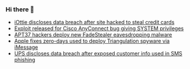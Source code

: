 ### Hi there 👋

<!--START_SECTION:feed-->
* [iOttie discloses data breach after site hacked to steal credit cards](https://www.bleepingcomputer.com/news/security/iottie-discloses-data-breach-after-site-hacked-to-steal-credit-cards/)
* [Exploit released for Cisco AnyConnect bug giving SYSTEM privileges](https://www.bleepingcomputer.com/news/security/exploit-released-for-cisco-anyconnect-bug-giving-system-privileges/)
* [APT37 hackers deploy new FadeStealer eavesdropping malware](https://www.bleepingcomputer.com/news/security/apt37-hackers-deploy-new-fadestealer-eavesdropping-malware/)
* [Apple fixes zero-days used to deploy Triangulation spyware via iMessage](https://www.bleepingcomputer.com/news/apple/apple-fixes-zero-days-used-to-deploy-triangulation-spyware-via-imessage/)
* [UPS discloses data breach after exposed customer info used in SMS phishing](https://www.bleepingcomputer.com/news/security/ups-discloses-data-breach-after-exposed-customer-info-used-in-sms-phishing/)
<!--END_SECTION:feed-->

<!--
**frankenk/frankenk** is a ✨ _special_ ✨ repository because its `README.md` (this file) appears on your GitHub profile.

Here are some ideas to get you started:

- 🔭 I’m currently working on ...
- 🌱 I’m currently learning ...
- 👯 I’m looking to collaborate on ...
- 🤔 I’m looking for help with ...
- 💬 Ask me about ...
- 📫 How to reach me: ...
- 😄 Pronouns: ...
- ⚡ Fun fact: ...
-->



